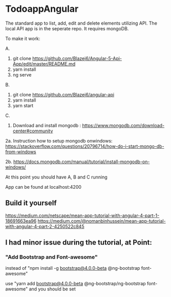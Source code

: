 # TodoappAngular

The standard app to list, add, edit and delete elements utilizing API. 
The local API app is in the seperate repo.
It requires mongoDB.

To make it work: 

A.

1. git clone https://github.com/Blazej6/Angular-5-Api-App/edit/master/README.md
2. yarn install
3. ng serve

B.

1. git clone https://github.com/Blazej6/angular-api
2. yarn install
3. yarn start

C.

 1. Download and install mongodb : https://www.mongodb.com/download-center#community

 2a. Instruction how to setup mongodb onwindows: https://stackoverflow.com/questions/20796714/how-do-i-start-mongo-db-from-windows

 2b. https://docs.mongodb.com/manual/tutorial/install-mongodb-on-windows/

At this point you should have A, B and C running

App can be found at localhost:4200

 ## Build it yourself 
https://medium.com/netscape/mean-app-tutorial-with-angular-4-part-1-18691663ea96
https://medium.com/@nomanbinhussein/mean-app-tutorial-with-angular-4-part-2-4250522c845

 ## I had minor issue during the tutorial, at Point:

 ### "Add Bootstrap and Font-awesome"
instead of "npm install -g bootstrap@4.0.0-beta @ng-bootstrap font-awesome"
 
use "yarn add bootstrap@4.0.0-beta @ng-bootstrap/ng-bootstrap font-awesome"
and you should be set
